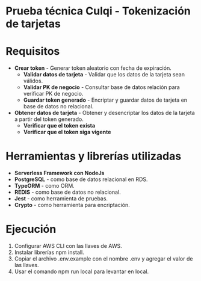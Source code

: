 # Prueba técnica Culqi - Tokenización de tarjetas

# Requisitos

- **Crear token** - Generar token aleatorio con fecha de expiración.
  - **Validar datos de tarjeta** - Validar que los datos de la tarjeta sean válidos.
  - **Validar PK de negocio** - Consultar base de datos relación para verificar PK de negocio.
  - **Guardar token generado** - Encriptar y guardar datos de tarjeta en base de datos no relacional.
- **Obtener datos de tarjeta** - Obtener y desencriptar los datos de la tarjeta a partir del token generado.
  - **Verificar que el token exista**
  - **Verificar que el token siga vigente**

# Herramientas y librerías utilizadas

- **Serverless Framework con NodeJs**
- **PostgreSQL** - como base de datos relacional en RDS.
- **TypeORM** - como ORM.
- **REDIS** - como base de datos no relacional.
- **Jest** - como herramienta de pruebas.
- **Crypto** - como herramienta para encriptación.


# Ejecución

1. Configurar AWS CLI con las llaves de AWS.
2. Instalar librerías npm install.
3. Copiar el archivo .env.example con el nombre .env y agregar el valor de las llaves.
4. Usar el comando npm run local para levantar en local.
